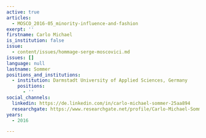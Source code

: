 ```yaml
---
active: true
articles:
  - MOSCO_2016-05_minority-influence-and-fashion
exerpt: ''
firstname: Carlo Michael
is_institution: false
issue:
  - content/issues/hommage-serge-moscovici.md
issues: []
language: null
lastname: Sommer
positions_and_institutions:
  - institution: Darmstadt University of Applied Sciences, Germany
    positions:
      - ''
social_channels:
  linkedin: https://de.linkedin.com/in/carlo-michael-sommer-25aa894
  researchgate: https://www.researchgate.net/profile/Carlo-Michael-Sommer
years:
  - 2016

---
```

